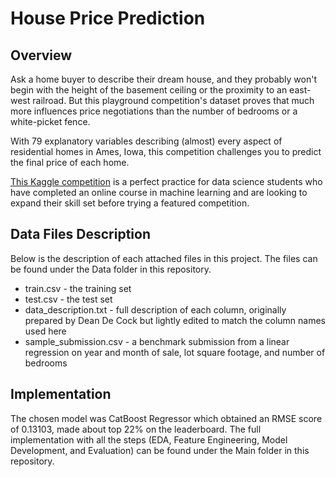 # House Price Prediction

## Overview

Ask a home buyer to describe their dream house, and they probably won't begin with the height of the basement ceiling or the proximity to an east-west railroad. But this playground competition's dataset proves that much more influences price negotiations than the number of bedrooms or a white-picket fence.

With 79 explanatory variables describing (almost) every aspect of residential homes in Ames, Iowa, this competition challenges you to predict the final price of each home.

[This Kaggle competition](https://www.kaggle.com/competitions/house-prices-advanced-regression-techniques) is a perfect practice for data science students who have completed an online course in machine learning and are looking to expand their skill set before trying a featured competition. 

## Data Files Description

Below is the description of each attached files in this project. The files can be found under the Data folder in this repository.

- train.csv - the training set
- test.csv - the test set
- data_description.txt - full description of each column, originally prepared by Dean De Cock but lightly edited to match the column names used here
- sample_submission.csv - a benchmark submission from a linear regression on year and month of sale, lot square footage, and number of bedrooms

## Implementation

The chosen model was CatBoost Regressor which obtained an RMSE score of 0.13103, made about top 22% on the leaderboard. The full implementation with all the steps (EDA, Feature Engineering, Model Development, and Evaluation) can be found under the Main folder in this repository.

